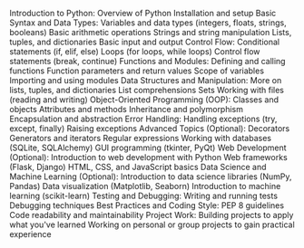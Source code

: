 Introduction to Python:
Overview of Python
Installation and setup
Basic Syntax and Data Types:
Variables and data types (integers, floats, strings, booleans)
Basic arithmetic operations
Strings and string manipulation
Lists, tuples, and dictionaries
Basic input and output
Control Flow:
Conditional statements (if, elif, else)
Loops (for loops, while loops)
Control flow statements (break, continue)
Functions and Modules:
Defining and calling functions
Function parameters and return values
Scope of variables
Importing and using modules
Data Structures and Manipulation:
More on lists, tuples, and dictionaries
List comprehensions
Sets
Working with files (reading and writing)
Object-Oriented Programming (OOP):
Classes and objects
Attributes and methods
Inheritance and polymorphism
Encapsulation and abstraction
Error Handling:
Handling exceptions (try, except, finally)
Raising exceptions
Advanced Topics (Optional):
Decorators
Generators and iterators
Regular expressions
Working with databases (SQLite, SQLAlchemy)
GUI programming (tkinter, PyQt)
Web Development (Optional):
Introduction to web development with Python
Web frameworks (Flask, Django)
HTML, CSS, and JavaScript basics
Data Science and Machine Learning (Optional):
Introduction to data science libraries (NumPy, Pandas)
Data visualization (Matplotlib, Seaborn)
Introduction to machine learning (scikit-learn)
Testing and Debugging:
Writing and running tests
Debugging techniques
Best Practices and Coding Style:
PEP 8 guidelines
Code readability and maintainability
Project Work:
Building projects to apply what you've learned
Working on personal or group projects to gain practical experience
